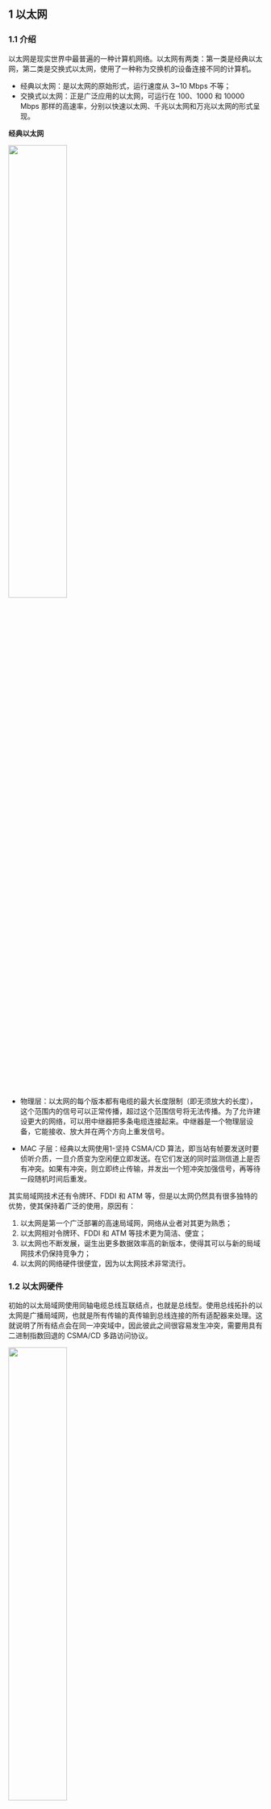 


## 1 以太网
### 1.1 介绍
以太网是现实世界中最普遍的一种计算机网络。以太网有两类：第一类是经典以太网，第二类是交换式以太网，使用了一种称为交换机的设备连接不同的计算机。
- 经典以太网：是以太网的原始形式，运行速度从 3~10 Mbps 不等；
- 交换式以太网：正是广泛应用的以太网，可运行在 100、1000 和 10000 Mbps 那样的高速率，分别以快速以太网、千兆以太网和万兆以太网的形式呈现。

**经典以太网**

<img src ="https://img-blog.csdnimg.cn/0e24b17634bb44a8843216bb759970eb.png#pic_center" width = 48%>

- 物理层：以太网的每个版本都有电缆的最大长度限制（即无须放大的长度），这个范围内的信号可以正常传播，超过这个范围信号将无法传播。为了允许建设更大的网络，可以用中继器把多条电缆连接起来。中继器是一个物理层设备，它能接收、放大并在两个方向上重发信号。

- MAC 子层：经典以太网使用1-坚持 CSMA/CD 算法，即当站有帧要发送时要侦听介质，一旦介质变为空闲便立即发送。在它们发送的同时监测信道上是否有冲突。如果有冲突，则立即终止传输，并发出一个短冲突加强信号，再等待一段随机时间后重发。

其实局域网技术还有令牌环、FDDI 和 ATM 等，但是以太网仍然具有很多独特的优势，使其保持着广泛的使用，原因有：
1. 以太网是第一个广泛部署的高速局域网，网络从业者对其更为熟悉；
2. 以太网相对令牌环、FDDI 和 ATM 等技术更为简洁、便宜；
3. 以太网也不断发展，诞生出更多数据效率高的新版本，使得其可以与新的局域网技术仍保持竞争力；
4. 以太网的网络硬件很便宜，因为以太网技术非常流行。

### 1.2 以太网硬件
初始的以太局域网使用同轴电缆总线互联结点，也就是总线型。使用总线拓扑的以太网是广播局域网，也就是所有传输的真传输到总线连接的所有适配器来处理。这就说明了所有结点会在同一冲突域中，因此彼此之间很容易发生冲突，需要用具有二进制指数回退的 CSMA/CD 多路访问协议。

<img src ="https://img-blog.csdnimg.cn/87a0c7732f444981866d75d2d09d8208.png#pic_center" width = 48%>

在发展之后就出现了基于集线器的星形拓扑以太网，集线器是物理层设备，操作的不是以太帧而是各个字节。集线器的工作原理是当在一个接口接收到一个比特，就将这个比特生成一个副本并向其他接口发送。随着不断的发展，后续交换机取代了集线器，仍然使用星形拓扑。星形拓扑的好特点是没一个节点的冲突域是单独的，结点间彼此不冲突。

<img src ="https://img-blog.csdnimg.cn/494b3fd185d2471ba43bb685647ee979.png#pic_center" width = 48%>

### 1.3 以太帧类型

以太帧有很多种类型。不同类型的帧具有不同的格式和 MTU 值。但在同种物理媒体上都可同时存在。
1. 以太网第二版或者称之为 Ethernet II 帧，DIX 帧，是最常见的帧类型。并通常直接被 IP 协议使用；
2. Novell 的非标准 IEEE 802.3 帧变种；
3. IEEE 802.2 逻辑链路控制(LLC) 帧；
4. 子网接入协议（SNAP）帧。

**1. Ethernet帧格式**
以太网中大多数的数据帧使用的是 Ethernet II 格式

<img src ="https://img-blog.csdnimg.cn/589e6c8ed4974ff5bc1681550772bb96.png#pic_center" width = 48%>

Ethernet II 类型以太网帧的最小长度为 64 字节($6＋6＋2＋46＋4$)，最大长度为 1518 字节($6＋6＋2＋1500＋4$)。其中：
(1) 前 12 字节分别标识出发送数据帧的源节点 MAC 地址和接收数据帧的目标节点 MAC 地址；
(2) 接下来的 2 个字节标识出以太网帧所携带的上层数据类型，如 16 进制数0x0800代表 IP 协议数据，16 进制数0x86dd代表 IPv6 协议数据，16 进制数0x809B代表 AppleTalk 协议数据，16 进制数0x8138代表 Novell 类型协议数据等；
(3) 在不定长的数据字段（Data）：其长度是 46 至 1500 字节；
(4) 4 个字节的帧校验序列（Frame. Check Sequence，FCS），采用 32 位 CRC 循环冗余校验对从“目标 MAC 地址”字段到“数据”字段的数据进行校验。

**2. IEEE 802.3 帧格式**

<img src ="https://img-blog.csdnimg.cn/19cdf7a3bdab4e7d99c43a34381db0cf.png#pic_center" width = 48%>

各字段说明如下：
(1) D-MAC && S-Mac：分别表示标识目标地址和源地址。它们均为 6 个字节长。如果传输出去的目标地址第一位是 0，则表示这是一个普通地址；如果是 1， 则表示这是一个组地址。
(2) Length / Type ：通常这个字段用于指定报文头后所接的数据类型。通常使用的值包括：IPv4（0x0800）, IPv6(0x86DD), ARP(0x0806)。 而值0x8100代表一个 Q-tagged 帧（802.1q）。通常一个基础的以太网帧长为 1518 字节，但是更多的新标准把这个值扩展为 2000 字节。
(3) MAC Client Data: 数据主体，由 LLC、SNAP 及 Data 构成。最小长度为 48 字节(加上帧头 12 字节，CRC4 字节刚好 64 字节), 当数据主体小于 48 字节时，会添加 pad 字段。选取最小长度是出于冲突检测的考虑(CSMA/CD)。而数据字段最大长度为 1502 字节。

IEEE 802.2 LLC的头构成：
(a) DSAP 目的服务访问字段，1 字节长，指明帧的目的上层协议类型；
(b) ASAP 源服务访问字段，1 字节长，指明帧的源上层协议类型；
(c) control 控制 1 字节或者 2 字节，长度要看被封装的 LLC 数据类型，是 LLC 数据报（类型1）1 字节，LLC 对话的一部分（类型2）2 字节。

类型1 表明是无连接的，不可靠的 LLC 数据报，控制字段用0x03指明；类型 2 表明是面向连接可靠的 LLC 会话。
(4) FCS（Frame Check Sequence）：也叫 CRC（Cyclic Redundancy Check），CRC 是差错检测码，用来确定接收到的帧比特是否正确。

**3. IEEE 802.3 SNAP**

虽然 IEEE 802.3 是标准，但没有被业界采用。以太网 II 已成事实标准。于是 IEEE 802.3 扩展产生 IEEE 802.3 SNAP 来兼容以太网网头部协议，在 IEEE 802.2 LLC 头部后插入了 SNAP 头部。
SNAP 头部字段构成：
(1) 组织代码 3 字节长，指明维护接下来 2 字节意义的组织，对 IP 和 ARP，该字段被设置为0x00-00-00。
(2) 以太网类型 如果组织代码为0x00-00-00，接下来 2 字节就是以太网类型 IP （0x0800）ARP（0x0806）。
因为增加了 LLC 头部的 3 字节和 SNAP 头部的 5 字节所以有效载荷比以太网 II 少 8 个字节。

**4. Ethernrt 包**

Ethernet II 类型以太网的帧结构：

<img src ="https://img-blog.csdnimg.cn/f94af165601f4ae5b0c048565f75b27c.png#pic_center" width = 48%>

- 报头: 8 个字节，前 7 个 0，1 交替的字节(10101010)用来同步接收站，一个1010101011字节指出帧的开始位置。报头提供接收器同步和帧定界服务。
- 目标地址: 6 个字节，单播、多播或者广播。单播地址也叫个人、物理、硬件或 MAC 地址。广播地址全为 1 , 0xFF FF FF FF。
- 源地址: 6 个字节。指出发送节点的单点广播地址。
- 以太类型: 2 个字节，用来指出以太网帧内所含的上层协议。即帧格式的协议标识符。对于 IP 报文来说，该字段值是0x0800。对于 ARP 信息来说，以太类型字段的值是0x0806。
- 有效负载：由一个上层协议的协议数据单元 PDU 构成。可以发送的最大有效负载是 1500 字节。由于以太网的冲突检测特性，有效负载至少是 46 个字节。如果上层协议数据单元长度少于 46 个字节，必须增补到 46 个字节。
- 帧检验序列：4 个字节。验证比特完整性。


### 1.4 以太网服务

以太网向网络层提供 2 种服务。首先是无连接服务，也就是适配器之间发送接收真，发送网卡和接收网卡间不需要“握手”，类似于 IP 协议和 UDP 协议。第二是不可靠服务，虽然接收适配器执行 CRC 校验，但是这个校验并不发送类似 ACK 的确认帧。虽然将到时传递到网络层的数据流出现间隙，这种传输方式可以使得以太网可以简洁且便宜。对于这种间隙，接收方遇到查错帧就直接丢弃，若要修复丢弃帧的数据，需要依靠类似 TCP 这样的高层协议。




## 2 ARP协议

### 2.1 原理分析
由于 IP 地址是网络层地址，MAC 地址是链路层地址，因此当我需要传输数据时就需要对地址进行转换。在同一个 LAN 里如何在已知目的 IP 地址的前提下确定 MAC 地址？这就需要 ARP 协议。这个好像和 DNS 有些相似之处，DNS 是在因特网中进行主机的主机名解析，ARP 是在一个子网上的主机和路由器接口解析 IP 地址。

每台主机和路由器在内存中有 ARP 缓存表，表中有 3 个内容，前两个是 IP 地址和 MAC 地址，这表示了 IP 地址和对应的 MAC 地址的映射关系，还有一个是 TTL，这是每个映射关系保存的时间，这是因为我们其实不必要去为每一台主机和路由器都存储映射关系，毕竟有的主机我可能从来不访问。

ARP 缓存表使用过程：
- 当主机要发送一个 IP 数据报的时候，会首先查询一下自己的 ARP 缓存表；
- 如果在 ARP 缓存表中找到对应的 MAC 地址，则将 IP 数据报封装为数据帧，把 MAC 地址放在帧首部，发送数据帧；
- 如果查询的 IP－MAC 值对不存在，那么主机就向网络中广播发送一个 ARP 请求数据帧，ARP 请求中包含待查询 IP 地址；
- 网络内所有收到 ARP 请求的主机查询自己的 IP 地址，如果发现自己符合条件，就回复一个 ARP 应答数据帧，其中包含自己的 MAC 地址；
- 收到 ARP 应答后，主机将其 IP - MAC 对应信息存入自己的 ARP 缓存，然后再据此封装 IP 数据报，再发送数据帧。


拥有 ARP 表之后是怎么实现功能呢？首先发送方构造一个 ARP 查询分组，这个分组用于询问子网上的所有主机和路由器，使用 MAC 广播地址(FF-FF-FF-FF-FF-FF)发送分组，LAN 中的所有结点都会受到这个 ARP 查询分组，此时只有接收方会接收这个分组匹配，这个匹配是通过ARP 模块实现的，模块的作用是将适配器将 ARP 分组传入时，检查 IP 地址是否与 ARP 的目的 IP 地址匹配。匹配成功之后就可以用单播(不是广播)发送 ARP 响应分组，其他的就忽略这个分组。发送方接收到这个响应分组之后，就在 ARP 表中缓存该 IP-MAC 映射关系，然后超时后刷新。
这里有 2 个细节需要注意。首先是 ARP 查询分组是广播，而响应分组是单播。第二是 ARP 是即插即用的，也就是 ARP 表不需要手动配置，只需要让协议自动建立就行。

<img src ="https://img-blog.csdnimg.cn/0cf8f75ab6734ffbb4e29c18d1bd6741.png#pic_center" width = 48%>

ARP（Address Resolution Protocol），地址解析协议，是根据 IP 地址获取物理地址的一个 TCP/IP 协议。主机发送信息时将包含目标 IP 地址的 ARP 请求广播到局域网络上的所有主机，并接收返回消息，以此确定目标的物理地址；收到返回消息后将该 IP 地址和物理地址存入本机 ARP 缓存中并保留一定时间，下次请求时直接查询 ARP 缓存以节约资源
ARP 协议是通过报文工作的，报文格式如下：

<img src ="https://img-blog.csdnimg.cn/09d9155e20d848578a2f10d0ca2b33fd.png#pic_center" width = 48%>


### 2.2 子网外的地址解析

在相同子网内的 ARP 很好理解，那么当子网中的主机要向子网外发送网络层数据报时，ARP 又是怎么工作的呢？对于主机，每台主机只有一个 IP 地址和一个适配器，对于一台路由器来说，每个接口都有一个 IP 地址，也都有一个 ARP 模块和一个适配器。

<img src ="https://img-blog.csdnimg.cn/0e307d09008545a6a182b0339d214bec.png#pic_center" width = 48%>

当一个子网向另一个子网发送 IP 数据报时，发送主机向适配器传递，此时应该传递什么 MAC 地址呢？明显不是目的主机的 MAC 地址，因为在所在子网中该地址与所有的适配器之间都不匹配，那就只好丢弃了。所以适当的 MAC 地址应该是路由器接口的适配器地址，但是路由器接口的 MAC 地址怎么获取？ARP 嘛！
接下来路由器就需要将数据报发到正确的目的地去，也就是要发到哪个接口去呢？可以查询路由器的转发表，根据转发表送到对应的接口去。接口收到数据包之后，适配器把数据报封装到新的帧中，发送到下一个子网去，下一个子网的 MAC 地址怎么确定？再搞个 ARP 就行了！


### 2.3 ARP 代理

如果 ARP 请求是从一个网络上的主机发往另一个网络上的主机，那么连接这两个网络的路由器就可以回答该 ARP 请求，这个过程称作代理 ARP（Proxy ARP）。

当连接这两个网络的路由器收到该 ARP 请求时，它会发现自己有通向目的主机的路径，随后它会将自己（路由器）的 MAC 地址回复给源主机。源主机会认为路由器的 MAC 地址就是目的主机的 MAC 地址，而对于随后发来的数据帧，路由器会转发到它后面真实 MAC 地址的目的主机。

两个物理网络之间的路由器可以使这两个网络彼此透明化，在这种情况下，只要路由器设置成一个 ARP 代理，以响应一个网络到另一个网络主机的 ARP 请求，两个物理网络就可以使用相同的网络号。

### 2.4 ARP 欺骗

从 ARP 代理的原理可以看出来：IP - MAC 的对应信息很容易被伪造！黑客可以伪造 ARP 应答数据帧而欺骗 ARP 请求者，从而达到截获数据的目的。



> RARP 与 ARP 是相反的关系，用于将 MAC 地址转换为 IP 地址。对应于 ARP，RARP 请求以广播方式传送，而 RARP 应答一般是单播传送的。
> 某些设备，比如无盘机在启动时可能不知道自己的 IP 地址，它们可以将自己的 MAC 地址使用 RARP 请求广播出去，RARP 服务器就会响应并回复无盘机的 IP 地址。

